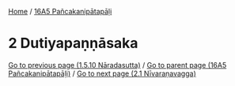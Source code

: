 
[Home](/) / [16A5 Pañcakanipātapāḷi](../16A5.md)

# 2 Dutiyapaṇṇāsaka


[Go to previous page (1.5.10 Nāradasutta)](1/1.5/1.5.10.md) / [Go to parent page (16A5 Pañcakanipātapāḷi)](0.md) / [Go to next page (2.1 Nīvaraṇavagga)](2/2.1.md)


